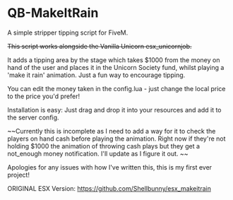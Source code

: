 # QB-MakeItRain
A simple stripper tipping script for FiveM. 

~~This script works alongside the Vanilla Unicorn esx_unicornjob.~~

It adds a tipping area by the stage which takes $1000 from the money on hand of the user and places it in the Unicorn Society fund, whilst playing a 'make it rain' animation. Just a fun way to encourage tipping.

You can edit the money taken in the config.lua - just change the local price to the price you'd prefer!

Installation is easy: Just drag and drop it into your resources and add it to the server config. 

~~Currently this is incomplete as I need to add a way for it to check the players on hand cash before playing the animation. Right now if they're not holding $1000 the animation of throwing cash plays but they get a not_enough money notification. I'll update as I figure it out. ~~

Apologies for any issues with how I've written this, this is my first ever project!

ORIGINAL ESX Version: https://github.com/Shellbunny/esx_makeitrain
